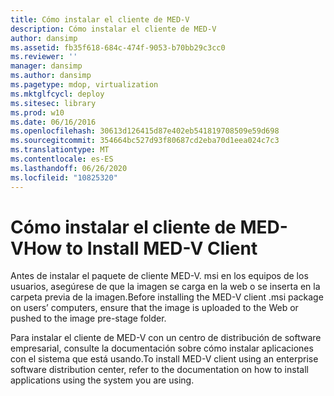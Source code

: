 ```yaml
---
title: Cómo instalar el cliente de MED-V
description: Cómo instalar el cliente de MED-V
author: dansimp
ms.assetid: fb35f618-684c-474f-9053-b70bb29c3cc0
ms.reviewer: ''
manager: dansimp
ms.author: dansimp
ms.pagetype: mdop, virtualization
ms.mktglfcycl: deploy
ms.sitesec: library
ms.prod: w10
ms.date: 06/16/2016
ms.openlocfilehash: 30613d126415d87e402eb541819708509e59d698
ms.sourcegitcommit: 354664bc527d93f80687cd2eba70d1eea024c7c3
ms.translationtype: MT
ms.contentlocale: es-ES
ms.lasthandoff: 06/26/2020
ms.locfileid: "10825320"
---
```

# <span data-ttu-id="c21b1-103">Cómo instalar el cliente de MED-V</span><span class="sxs-lookup"><span data-stu-id="c21b1-103">How to Install MED-V Client</span></span>


<span data-ttu-id="c21b1-104">Antes de instalar el paquete de cliente MED-V. msi en los equipos de los usuarios, asegúrese de que la imagen se carga en la web o se inserta en la carpeta previa de la imagen.</span><span class="sxs-lookup"><span data-stu-id="c21b1-104">Before installing the MED-V client .msi package on users’ computers, ensure that the image is uploaded to the Web or pushed to the image pre-stage folder.</span></span>

<span data-ttu-id="c21b1-105">Para instalar el cliente de MED-V con un centro de distribución de software empresarial, consulte la documentación sobre cómo instalar aplicaciones con el sistema que está usando.</span><span class="sxs-lookup"><span data-stu-id="c21b1-105">To install MED-V client using an enterprise software distribution center, refer to the documentation on how to install applications using the system you are using.</span></span>

 

 






